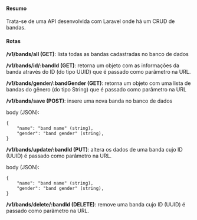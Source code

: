 <h4>Resumo</h4>

<p>Trata-se de uma API desenvolvida com Laravel onde há um CRUD de bandas.</p>

<h4>Rotas</h4>

<p><b>/v1/bands/all (GET)</b>: lista todas as bandas cadastradas no banco de dados</p>

<p><b>/v1/bands/id/:bandId (GET)</b>: retorna um objeto com as informações da banda através do ID (do tipo UUID) que é passado como parâmetro na URL.</p>

<p><b>/v1/bands/gender/:bandGender (GET)</b>: retorna um objeto com uma lista de bandas do gênero (do tipo String) que é passado como parâmetro na URL</p>

<p><b>/v1/bands/save (POST)</b>: insere uma nova banda no banco de dados</p>

<p>body (JSON):</p>

```
{
    "name": "band name" (string),
    "gender": "band gender" (string),
}
```

<p><b>/v1/bands/update/:bandId (PUT)</b>: altera os dados de uma banda cujo ID (UUID) é passado como parâmetro na URL.</p>

<p>body (JSON):</p>

```
{
    "name": "band name" (string),
    "gender": "band gender" (string),
}
```

<p><b>/v1/bands/delete/:bandId (DELETE)</b>: remove uma banda cujo ID (UUID) é passado como parâmetro na URL.</p>
